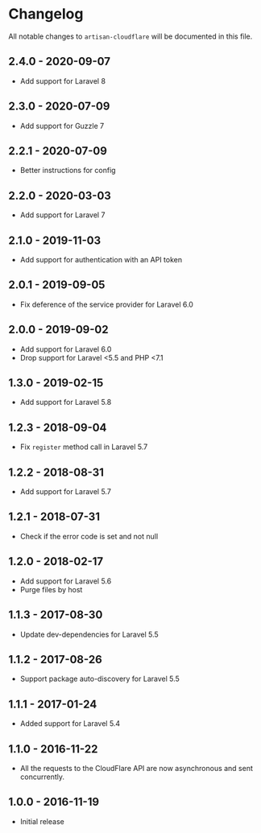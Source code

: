 # Changelog

All notable changes to `artisan-cloudflare` will be documented in this file.

## 2.4.0 - 2020-09-07

- Add support for Laravel 8

## 2.3.0 - 2020-07-09

- Add support for Guzzle 7

## 2.2.1 - 2020-07-09

- Better instructions for config

## 2.2.0 - 2020-03-03

- Add support for Laravel 7

## 2.1.0 - 2019-11-03

- Add support for authentication with an API token

## 2.0.1 - 2019-09-05

- Fix deference of the service provider for Laravel 6.0

## 2.0.0 - 2019-09-02

- Add support for Laravel 6.0
- Drop support for Laravel <5.5 and PHP <7.1

## 1.3.0 - 2019-02-15

- Add support for Laravel 5.8

## 1.2.3 - 2018-09-04

- Fix `register` method call in Laravel 5.7

## 1.2.2 - 2018-08-31

- Add support for Laravel 5.7

## 1.2.1 - 2018-07-31

- Check if the error code is set and not null

## 1.2.0 - 2018-02-17

- Add support for Laravel 5.6
- Purge files by host

## 1.1.3 - 2017-08-30

- Update dev-dependencies for Laravel 5.5

## 1.1.2 - 2017-08-26

- Support package auto-discovery for Laravel 5.5

## 1.1.1 - 2017-01-24

- Added support for Laravel 5.4

## 1.1.0 - 2016-11-22

- All the requests to the CloudFlare API are now asynchronous and sent concurrently.

## 1.0.0 - 2016-11-19

- Initial release

